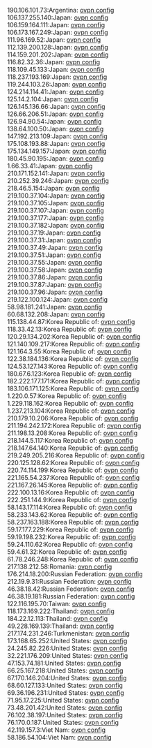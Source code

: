 190.106.101.73:Argentina: [ovpn config](vpn/190_106_101_73.ovpn)  
106.137.255.140:Japan: [ovpn config](vpn/106_137_255_140.ovpn)  
106.159.164.111:Japan: [ovpn config](vpn/106_159_164_111.ovpn)  
106.173.167.249:Japan: [ovpn config](vpn/106_173_167_249.ovpn)  
111.96.169.52:Japan: [ovpn config](vpn/111_96_169_52.ovpn)  
112.139.200.128:Japan: [ovpn config](vpn/112_139_200_128.ovpn)  
114.159.201.202:Japan: [ovpn config](vpn/114_159_201_202.ovpn)  
116.82.32.36:Japan: [ovpn config](vpn/116_82_32_36.ovpn)  
118.109.45.133:Japan: [ovpn config](vpn/118_109_45_133.ovpn)  
118.237.193.169:Japan: [ovpn config](vpn/118_237_193_169.ovpn)  
119.244.103.26:Japan: [ovpn config](vpn/119_244_103_26.ovpn)  
124.214.114.41:Japan: [ovpn config](vpn/124_214_114_41.ovpn)  
125.14.2.104:Japan: [ovpn config](vpn/125_14_2_104.ovpn)  
126.145.136.66:Japan: [ovpn config](vpn/126_145_136_66.ovpn)  
126.66.206.51:Japan: [ovpn config](vpn/126_66_206_51.ovpn)  
126.94.90.54:Japan: [ovpn config](vpn/126_94_90_54.ovpn)  
138.64.100.50:Japan: [ovpn config](vpn/138_64_100_50.ovpn)  
147.192.213.109:Japan: [ovpn config](vpn/147_192_213_109.ovpn)  
175.108.193.88:Japan: [ovpn config](vpn/175_108_193_88.ovpn)  
175.134.149.157:Japan: [ovpn config](vpn/175_134_149_157.ovpn)  
180.45.90.195:Japan: [ovpn config](vpn/180_45_90_195.ovpn)  
1.66.33.41:Japan: [ovpn config](vpn/1_66_33_41.ovpn)  
210.171.152.141:Japan: [ovpn config](vpn/210_171_152_141.ovpn)  
210.252.39.246:Japan: [ovpn config](vpn/210_252_39_246.ovpn)  
218.46.5.154:Japan: [ovpn config](vpn/218_46_5_154.ovpn)  
219.100.37.104:Japan: [ovpn config](vpn/219_100_37_104.ovpn)  
219.100.37.105:Japan: [ovpn config](vpn/219_100_37_105.ovpn)  
219.100.37.107:Japan: [ovpn config](vpn/219_100_37_107.ovpn)  
219.100.37.177:Japan: [ovpn config](vpn/219_100_37_177.ovpn)  
219.100.37.182:Japan: [ovpn config](vpn/219_100_37_182.ovpn)  
219.100.37.19:Japan: [ovpn config](vpn/219_100_37_19.ovpn)  
219.100.37.31:Japan: [ovpn config](vpn/219_100_37_31.ovpn)  
219.100.37.49:Japan: [ovpn config](vpn/219_100_37_49.ovpn)  
219.100.37.51:Japan: [ovpn config](vpn/219_100_37_51.ovpn)  
219.100.37.55:Japan: [ovpn config](vpn/219_100_37_55.ovpn)  
219.100.37.58:Japan: [ovpn config](vpn/219_100_37_58.ovpn)  
219.100.37.86:Japan: [ovpn config](vpn/219_100_37_86.ovpn)  
219.100.37.87:Japan: [ovpn config](vpn/219_100_37_87.ovpn)  
219.100.37.96:Japan: [ovpn config](vpn/219_100_37_96.ovpn)  
219.122.100.124:Japan: [ovpn config](vpn/219_122_100_124.ovpn)  
58.98.181.241:Japan: [ovpn config](vpn/58_98_181_241.ovpn)  
60.68.132.208:Japan: [ovpn config](vpn/60_68_132_208.ovpn)  
115.138.44.87:Korea Republic of: [ovpn config](vpn/115_138_44_87.ovpn)  
118.33.42.13:Korea Republic of: [ovpn config](vpn/118_33_42_13.ovpn)  
120.29.134.202:Korea Republic of: [ovpn config](vpn/120_29_134_202.ovpn)  
121.140.109.217:Korea Republic of: [ovpn config](vpn/121_140_109_217.ovpn)  
121.164.3.55:Korea Republic of: [ovpn config](vpn/121_164_3_55.ovpn)  
122.38.184.136:Korea Republic of: [ovpn config](vpn/122_38_184_136.ovpn)  
124.53.127.143:Korea Republic of: [ovpn config](vpn/124_53_127_143.ovpn)  
180.67.6.123:Korea Republic of: [ovpn config](vpn/180_67_6_123.ovpn)  
182.222.177.171:Korea Republic of: [ovpn config](vpn/182_222_177_171.ovpn)  
183.106.171.125:Korea Republic of: [ovpn config](vpn/183_106_171_125.ovpn)  
1.220.0.57:Korea Republic of: [ovpn config](vpn/1_220_0_57.ovpn)  
1.229.118.162:Korea Republic of: [ovpn config](vpn/1_229_118_162.ovpn)  
1.237.213.104:Korea Republic of: [ovpn config](vpn/1_237_213_104.ovpn)  
210.179.10.206:Korea Republic of: [ovpn config](vpn/210_179_10_206.ovpn)  
211.194.242.172:Korea Republic of: [ovpn config](vpn/211_194_242_172.ovpn)  
211.198.13.208:Korea Republic of: [ovpn config](vpn/211_198_13_208.ovpn)  
218.144.5.117:Korea Republic of: [ovpn config](vpn/218_144_5_117.ovpn)  
218.147.64.140:Korea Republic of: [ovpn config](vpn/218_147_64_140.ovpn)  
219.249.205.216:Korea Republic of: [ovpn config](vpn/219_249_205_216.ovpn)  
220.125.128.62:Korea Republic of: [ovpn config](vpn/220_125_128_62.ovpn)  
220.74.114.199:Korea Republic of: [ovpn config](vpn/220_74_114_199.ovpn)  
221.165.54.237:Korea Republic of: [ovpn config](vpn/221_165_54_237.ovpn)  
221.167.26.145:Korea Republic of: [ovpn config](vpn/221_167_26_145.ovpn)  
222.100.13.16:Korea Republic of: [ovpn config](vpn/222_100_13_16.ovpn)  
222.251.144.9:Korea Republic of: [ovpn config](vpn/222_251_144_9.ovpn)  
58.143.17.114:Korea Republic of: [ovpn config](vpn/58_143_17_114.ovpn)  
58.233.143.62:Korea Republic of: [ovpn config](vpn/58_233_143_62.ovpn)  
58.237.163.188:Korea Republic of: [ovpn config](vpn/58_237_163_188.ovpn)  
59.17.177.229:Korea Republic of: [ovpn config](vpn/59_17_177_229.ovpn)  
59.19.198.232:Korea Republic of: [ovpn config](vpn/59_19_198_232.ovpn)  
59.24.110.62:Korea Republic of: [ovpn config](vpn/59_24_110_62.ovpn)  
59.4.61.32:Korea Republic of: [ovpn config](vpn/59_4_61_32.ovpn)  
61.78.246.248:Korea Republic of: [ovpn config](vpn/61_78_246_248.ovpn)  
217.138.212.58:Romania: [ovpn config](vpn/217_138_212_58.ovpn)  
176.214.18.200:Russian Federation: [ovpn config](vpn/176_214_18_200.ovpn)  
212.19.9.31:Russian Federation: [ovpn config](vpn/212_19_9_31.ovpn)  
46.38.18.42:Russian Federation: [ovpn config](vpn/46_38_18_42.ovpn)  
46.38.19.181:Russian Federation: [ovpn config](vpn/46_38_19_181.ovpn)  
122.116.195.70:Taiwan: [ovpn config](vpn/122_116_195_70.ovpn)  
118.173.169.222:Thailand: [ovpn config](vpn/118_173_169_222.ovpn)  
184.22.12.113:Thailand: [ovpn config](vpn/184_22_12_113.ovpn)  
49.228.169.139:Thailand: [ovpn config](vpn/49_228_169_139.ovpn)  
217.174.231.246:Turkmenistan: [ovpn config](vpn/217_174_231_246.ovpn)  
173.168.65.252:United States: [ovpn config](vpn/173_168_65_252.ovpn)  
24.245.82.226:United States: [ovpn config](vpn/24_245_82_226.ovpn)  
32.221.176.209:United States: [ovpn config](vpn/32_221_176_209.ovpn)  
47.153.74.181:United States: [ovpn config](vpn/47_153_74_181.ovpn)  
66.25.167.218:United States: [ovpn config](vpn/66_25_167_218.ovpn)  
67.170.146.204:United States: [ovpn config](vpn/67_170_146_204.ovpn)  
68.60.127.133:United States: [ovpn config](vpn/68_60_127_133.ovpn)  
69.36.196.231:United States: [ovpn config](vpn/69_36_196_231.ovpn)  
71.95.17.225:United States: [ovpn config](vpn/71_95_17_225.ovpn)  
73.48.201.42:United States: [ovpn config](vpn/73_48_201_42.ovpn)  
76.102.38.197:United States: [ovpn config](vpn/76_102_38_197.ovpn)  
76.170.0.187:United States: [ovpn config](vpn/76_170_0_187.ovpn)  
42.119.157.3:Viet Nam: [ovpn config](vpn/42_119_157_3.ovpn)  
58.186.54.104:Viet Nam: [ovpn config](vpn/58_186_54_104.ovpn)  
